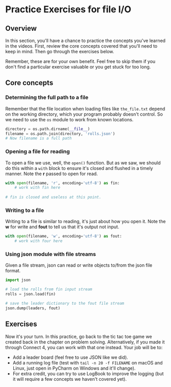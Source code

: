 # Practice Exercises for file I/O

## Overview

In this section, you'll have a chance to practice the concepts you've learned in the videos. First, review the core concepts covered that you'll need to keep in mind. Then go through the exercises below. 

Remember, these are for your own benefit. Feel free to skip them if you don't find a particular exercise valuable or you get stuck for too long.

## Core concepts

### Determining the full path to a file

Remember that the file location when loading files like `the_file.txt` depend on the working directory, which your program probably doesn't control. So we need to use the `os` module to work from known locations.

```python
directory = os.path.dirname(__file__)
filename = os.path.join(directory, 'rolls.json')
# Now filename is a full path
```

###  Opening a file for reading

To open a file we use, well, the `open()` function. But as we saw, we should do this within a `with` block to ensure it's closed and flushed in a timely manner. Note the **r** passed to open for read.

```python
with open(filename, 'r', encoding='utf-8') as fin:
    # work with fin here
    
# fin is closed and useless at this point.
```

### Writing to a file

Writing to a file is similar to reading, it's just about how you open it. Note the **w** for write and **fout** to tell us that it's output not input.

```python
with open(filename, 'w', encoding='utf-8') as fout:
    # work with four here
```

### Using json module with file streams

Given a file stream, json can read or write objects to/from the json file format.

```python
import json

# load the rolls from fin input stream
rolls = json.load(fin)

# save the leader dictionary to the fout file stream
json.dump(leaders, fout)
```

## Exercises

Now it's your turn. In this practice, go back to the tic tac toe game we created back in the chapter on problem solving. Alternatively, if you made it through Connect 4, you can work with that one instead. Your job will be to:

* Add a leader board (feel free to use JSON like we did).
* Add a running log file (test with `tail -n 20 -f FILENAME` on macOS and Linux, just open in PyCharm on Windows and it'll change).
* For extra credit, you can try to use LogBook to improve the logging (but it will require a few concepts we haven't covered yet).